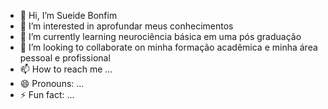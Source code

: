 - 👋 Hi, I’m Sueide Bonfim 
- 👀 I’m interested in aprofundar meus conhecimentos 
- 🌱 I’m currently learning neurociência básica em uma pós graduação 
- 💞️ I’m looking to collaborate on minha formação acadêmica e minha área pessoal e profissional 
- 📫 How to reach me ...
- 😄 Pronouns: ...
- ⚡ Fun fact: ...

<!---
94152462191/94152462191 is a ✨ special ✨ repository because its `README.md` (this file) appears on your GitHub profile
You can click the Preview link to take a look at your changes.
--->
